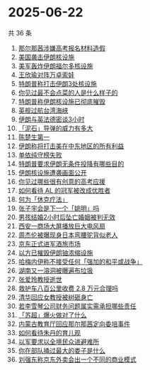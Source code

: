 # 2025-06-22

共 36 条

<!-- BEGIN -->
<!-- 最后更新时间 Sun Jun 22 2025 22:18:37 GMT+0800 (China Standard Time) -->

1. [那尔那茜涉嫌高考报名材料造假](https://www.zhihu.com/search?q=%E9%82%A3%E5%B0%94%E9%82%A3%E8%8C%9C%E6%B6%89%E5%AB%8C%E9%AB%98%E8%80%83%E6%8A%A5%E5%90%8D%E6%9D%90%E6%96%99%E9%80%A0%E5%81%87)
1. [美国袭击伊朗核设施](https://www.zhihu.com/search?q=%E7%BE%8E%E5%9B%BD%E8%A2%AD%E5%87%BB%E4%BC%8A%E6%9C%97%E6%A0%B8%E8%AE%BE%E6%96%BD)
1. [美军轰炸伊朗福尔多核设施](https://www.zhihu.com/search?q=%E7%BE%8E%E5%86%9B%E8%BD%B0%E7%82%B8%E4%BC%8A%E6%9C%97%E7%A6%8F%E5%B0%94%E5%A4%9A%E6%A0%B8%E8%AE%BE%E6%96%BD)
1. [王欣瑜对阵万卓索娃](https://www.zhihu.com/search?q=%E7%8E%8B%E6%AC%A3%E7%91%9C%E5%AF%B9%E9%98%B5%E4%B8%87%E5%8D%93%E7%B4%A2%E5%A8%83)
1. [特朗普称打击伊朗3处核设施](https://www.zhihu.com/search?q=%E7%89%B9%E6%9C%97%E6%99%AE%E7%A7%B0%E6%89%93%E5%87%BB%E4%BC%8A%E6%9C%973%E5%A4%84%E6%A0%B8%E8%AE%BE%E6%96%BD)
1. [你见过最不会点菜的人是什么样子的](https://www.zhihu.com/search?q=%E4%BD%A0%E8%A7%81%E8%BF%87%E6%9C%80%E4%B8%8D%E4%BC%9A%E7%82%B9%E8%8F%9C%E7%9A%84%E4%BA%BA%E6%98%AF%E4%BB%80%E4%B9%88%E6%A0%B7%E5%AD%90%E7%9A%84)
1. [特朗普称伊朗核设施已彻底摧毁](https://www.zhihu.com/search?q=%E7%89%B9%E6%9C%97%E6%99%AE%E7%A7%B0%E4%BC%8A%E6%9C%97%E6%A0%B8%E8%AE%BE%E6%96%BD%E5%B7%B2%E5%BD%BB%E5%BA%95%E6%91%A7%E6%AF%81)
1. [英舰过航台湾海峡](https://www.zhihu.com/search?q=%E8%8B%B1%E8%88%B0%E8%BF%87%E8%88%AA%E5%8F%B0%E6%B9%BE%E6%B5%B7%E5%B3%A1)
1. [伊朗与英法德密谈3小时](https://www.zhihu.com/search?q=%E4%BC%8A%E6%9C%97%E4%B8%8E%E8%8B%B1%E6%B3%95%E5%BE%B7%E5%AF%86%E8%B0%883%E5%B0%8F%E6%97%B6)
1. [「泥石」导弹的威力有多大](https://www.zhihu.com/search?q=%E3%80%8C%E6%B3%A5%E7%9F%B3%E3%80%8D%E5%AF%BC%E5%BC%B9%E7%9A%84%E5%A8%81%E5%8A%9B%E6%9C%89%E5%A4%9A%E5%A4%A7)
1. [陈楚生第一](https://www.zhihu.com/search?q=%E9%99%88%E6%A5%9A%E7%94%9F%E7%AC%AC%E4%B8%80)
1. [伊朗称将打击美在中东地区的所有利益](https://www.zhihu.com/search?q=%E4%BC%8A%E6%9C%97%E7%A7%B0%E5%B0%86%E6%89%93%E5%87%BB%E7%BE%8E%E5%9C%A8%E4%B8%AD%E4%B8%9C%E5%9C%B0%E5%8C%BA%E7%9A%84%E6%89%80%E6%9C%89%E5%88%A9%E7%9B%8A)
1. [单依纯守榜失败](https://www.zhihu.com/search?q=%E5%8D%95%E4%BE%9D%E7%BA%AF%E5%AE%88%E6%A6%9C%E5%A4%B1%E8%B4%A5)
1. [特朗普要求伊朗无条件投降有哪些目的](https://www.zhihu.com/search?q=%E7%89%B9%E6%9C%97%E6%99%AE%E8%A6%81%E6%B1%82%E4%BC%8A%E6%9C%97%E6%97%A0%E6%9D%A1%E4%BB%B6%E6%8A%95%E9%99%8D%E6%9C%89%E5%93%AA%E4%BA%9B%E7%9B%AE%E7%9A%84)
1. [伊朗核设施遭袭画面公开](https://www.zhihu.com/search?q=%E4%BC%8A%E6%9C%97%E6%A0%B8%E8%AE%BE%E6%96%BD%E9%81%AD%E8%A2%AD%E7%94%BB%E9%9D%A2%E5%85%AC%E5%BC%80)
1. [你见过哪些很有创意的高考应援](https://www.zhihu.com/search?q=%E4%BD%A0%E8%A7%81%E8%BF%87%E5%93%AA%E4%BA%9B%E5%BE%88%E6%9C%89%E5%88%9B%E6%84%8F%E7%9A%84%E9%AB%98%E8%80%83%E5%BA%94%E6%8F%B4)
1. [如何看待 AL 的冠军被改成优胜者](https://www.zhihu.com/search?q=%E5%A6%82%E4%BD%95%E7%9C%8B%E5%BE%85%20AL%20%E7%9A%84%E5%86%A0%E5%86%9B%E8%A2%AB%E6%94%B9%E6%88%90%E4%BC%98%E8%83%9C%E8%80%85)
1. [何为「休克疗法」](https://www.zhihu.com/search?q=%E4%BD%95%E4%B8%BA%E3%80%8C%E4%BC%91%E5%85%8B%E7%96%97%E6%B3%95%E3%80%8D)
1. [张子宇会是下一个「姚明」吗](https://www.zhihu.com/search?q=%E5%BC%A0%E5%AD%90%E5%AE%87%E4%BC%9A%E6%98%AF%E4%B8%8B%E4%B8%80%E4%B8%AA%E3%80%8C%E5%A7%9A%E6%98%8E%E3%80%8D%E5%90%97)
1. [男孩结婚2小时后坠亡婚姻被判无效](https://www.zhihu.com/search?q=%E7%94%B7%E5%AD%A9%E7%BB%93%E5%A9%9A2%E5%B0%8F%E6%97%B6%E5%90%8E%E5%9D%A0%E4%BA%A1%E5%A9%9A%E5%A7%BB%E8%A2%AB%E5%88%A4%E6%97%A0%E6%95%88)
1. [西安一商场大屏播放巨大电风扇](https://www.zhihu.com/search?q=%E8%A5%BF%E5%AE%89%E4%B8%80%E5%95%86%E5%9C%BA%E5%A4%A7%E5%B1%8F%E6%92%AD%E6%94%BE%E5%B7%A8%E5%A4%A7%E7%94%B5%E9%A3%8E%E6%89%87)
1. [周杰伦被曝现身日本弯腰驼背似老人](https://www.zhihu.com/search?q=%E5%91%A8%E6%9D%B0%E4%BC%A6%E8%A2%AB%E6%9B%9D%E7%8E%B0%E8%BA%AB%E6%97%A5%E6%9C%AC%E5%BC%AF%E8%85%B0%E9%A9%BC%E8%83%8C%E4%BC%BC%E8%80%81%E4%BA%BA)
1. [京东正式进军酒旅市场](https://www.zhihu.com/search?q=%E4%BA%AC%E4%B8%9C%E6%AD%A3%E5%BC%8F%E8%BF%9B%E5%86%9B%E9%85%92%E6%97%85%E5%B8%82%E5%9C%BA)
1. [以方已摧毁伊朗铀浓缩设施](https://www.zhihu.com/search?q=%E4%BB%A5%E6%96%B9%E5%B7%B2%E6%91%A7%E6%AF%81%E4%BC%8A%E6%9C%97%E9%93%80%E6%B5%93%E7%BC%A9%E8%AE%BE%E6%96%BD)
1. [哈梅内伊称不接受任何「强加的和平或战争」](https://www.zhihu.com/search?q=%E5%93%88%E6%A2%85%E5%86%85%E4%BC%8A%E7%A7%B0%E4%B8%8D%E6%8E%A5%E5%8F%97%E4%BB%BB%E4%BD%95%E3%80%8C%E5%BC%BA%E5%8A%A0%E7%9A%84%E5%92%8C%E5%B9%B3%E6%88%96%E6%88%98%E4%BA%89%E3%80%8D)
1. [湖南又一溶洞被曝遍布垃圾](https://www.zhihu.com/search?q=%E6%B9%96%E5%8D%97%E5%8F%88%E4%B8%80%E6%BA%B6%E6%B4%9E%E8%A2%AB%E6%9B%9D%E9%81%8D%E5%B8%83%E5%9E%83%E5%9C%BE)
1. [张爱玲教授逝世](https://www.zhihu.com/search?q=%E5%BC%A0%E7%88%B1%E7%8E%B2%E6%95%99%E6%8E%88%E9%80%9D%E4%B8%96)
1. [救护车八百公里收费 2.8 万元合理吗](https://www.zhihu.com/search?q=%E6%95%91%E6%8A%A4%E8%BD%A6%E5%85%AB%E7%99%BE%E5%85%AC%E9%87%8C%E6%94%B6%E8%B4%B9%202.8%20%E4%B8%87%E5%85%83%E5%90%88%E7%90%86%E5%90%97)
1. [清华回应女教授被树砸身亡](https://www.zhihu.com/search?q=%E6%B8%85%E5%8D%8E%E5%9B%9E%E5%BA%94%E5%A5%B3%E6%95%99%E6%8E%88%E8%A2%AB%E6%A0%91%E7%A0%B8%E8%BA%AB%E4%BA%A1)
1. [若李雪琴公司财务问题属实需承担哪些责任](https://www.zhihu.com/search?q=%E8%8B%A5%E6%9D%8E%E9%9B%AA%E7%90%B4%E5%85%AC%E5%8F%B8%E8%B4%A2%E5%8A%A1%E9%97%AE%E9%A2%98%E5%B1%9E%E5%AE%9E%E9%9C%80%E6%89%BF%E6%8B%85%E5%93%AA%E4%BA%9B%E8%B4%A3%E4%BB%BB)
1. [「苏超」爆火做对了什么](https://www.zhihu.com/search?q=%E3%80%8C%E8%8B%8F%E8%B6%85%E3%80%8D%E7%88%86%E7%81%AB%E5%81%9A%E5%AF%B9%E4%BA%86%E4%BB%80%E4%B9%88)
1. [内蒙古教育厅回应那尔那茜定向委培事件](https://www.zhihu.com/search?q=%E5%86%85%E8%92%99%E5%8F%A4%E6%95%99%E8%82%B2%E5%8E%85%E5%9B%9E%E5%BA%94%E9%82%A3%E5%B0%94%E9%82%A3%E8%8C%9C%E5%AE%9A%E5%90%91%E5%A7%94%E5%9F%B9%E4%BA%8B%E4%BB%B6)
1. [如何看待朱丹的育儿观](https://www.zhihu.com/search?q=%E5%A6%82%E4%BD%95%E7%9C%8B%E5%BE%85%E6%9C%B1%E4%B8%B9%E7%9A%84%E8%82%B2%E5%84%BF%E8%A7%82)
1. [以军要求以全境民众进避难所](https://www.zhihu.com/search?q=%E4%BB%A5%E5%86%9B%E8%A6%81%E6%B1%82%E4%BB%A5%E5%85%A8%E5%A2%83%E6%B0%91%E4%BC%97%E8%BF%9B%E9%81%BF%E9%9A%BE%E6%89%80)
1. [你在部队捅过最大的娄子是什么](https://www.zhihu.com/search?q=%E4%BD%A0%E5%9C%A8%E9%83%A8%E9%98%9F%E6%8D%85%E8%BF%87%E6%9C%80%E5%A4%A7%E7%9A%84%E5%A8%84%E5%AD%90%E6%98%AF%E4%BB%80%E4%B9%88)
1. [刘强东称京东外卖会出一个不同的商业模式](https://www.zhihu.com/search?q=%E5%88%98%E5%BC%BA%E4%B8%9C%E7%A7%B0%E4%BA%AC%E4%B8%9C%E5%A4%96%E5%8D%96%E4%BC%9A%E5%87%BA%E4%B8%80%E4%B8%AA%E4%B8%8D%E5%90%8C%E7%9A%84%E5%95%86%E4%B8%9A%E6%A8%A1%E5%BC%8F)

<!-- END -->
